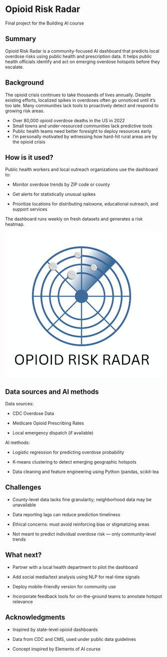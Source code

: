 
<!-- This is the markdown template for the final project of the Building AI course, 
created by Reaktor Innovations and University of Helsinki. 
Copy the template, paste it to your GitHub README and edit! -->

# Opioid Risk Radar

Final project for the Building AI course

## Summary

Opioid Risk Radar is a community-focused AI dashboard that predicts local overdose risks using public health and prescription data. It helps public health officials identify and act on emerging overdose hotspots before they escalate.

## Background

The opioid crisis continues to take thousands of lives annually. Despite existing efforts, localized spikes in overdoses often go unnoticed until it’s too late. Many communities lack tools to proactively detect and respond to growing risk areas.

* Over 80,000 opioid overdose deaths in the US in 2022
* Small towns and under-resourced communities lack predictive tools
* Public health teams need better foresight to deploy resources early
* I’m personally motivated by witnessing how hard-hit rural areas are by the opioid crisis


## How is it used?

Public health workers and local outreach organizations use the dashboard to:

* Monitor overdose trends by ZIP code or county

* Get alerts for statistically unusual spikes

* Prioritize locations for distributing naloxone, educational outreach, and support services

The dashboard runs weekly on fresh datasets and generates a risk heatmap.



![Opioid Risk Radar](Opioid%20Risk%20Radar.png)





## Data sources and AI methods

Data sources:

* CDC Overdose Data

* Medicare Opioid Prescribing Rates

* Local emergency dispatch (if available)

AI methods:

* Logistic regression for predicting overdose probability

* K-means clustering to detect emerging geographic hotspots

* Data cleaning and feature engineering using Python (pandas, scikit-lea


## Challenges

* County-level data lacks fine granularity; neighborhood data may be unavailable

* Data reporting lags can reduce prediction timeliness

* Ethical concerns: must avoid reinforcing bias or stigmatizing areas

* Not meant to predict individual overdose risk — only community-level trends


## What next?

* Partner with a local health department to pilot the dashboard

* Add social media/text analysis using NLP for real-time signals

* Deploy mobile-friendly version for community use

* Incorporate feedback tools for on-the-ground teams to annotate hotspot relevance

## Acknowledgments

* Inspired by state-level opioid dashboards 

* Data from CDC and CMS, used under public data guidelines

* Concept inspired by Elements of AI course 

